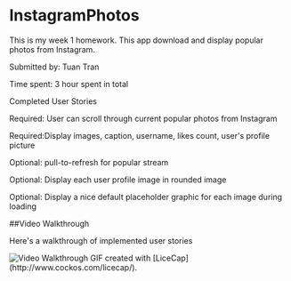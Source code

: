 # InstagramPhotos
This is my week 1 homework. This app download and display popular photos from Instagram.

Submitted by: Tuan Tran

Time spent: 3 hour spent in total

Completed User Stories

Required: User can scroll through current popular photos from Instagram

Required:Display images, caption, username, likes count, user's profile picture

Optional: pull-to-refresh for popular stream

Optional: Display each user profile image in rounded image

Optional: Display a nice default placeholder graphic for each image during loading

##Video Walkthrough

Here's a walkthrough of implemented user stories

<img src='http://i.imgur.com/SJfCapG.gifv' title='Video Walkthrough' width='' alt='Video Walkthrough' />
GIF created with [LiceCap](http://www.cockos.com/licecap/).
